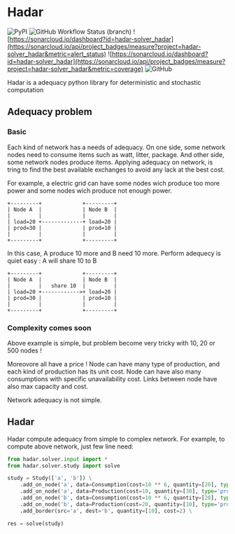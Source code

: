 # Hadar
![PyPI](https://img.shields.io/pypi/v/hadar)
![GitHub Workflow Status (branch)](https://img.shields.io/github/workflow/status/hadar-simulator/hadar/main/master)
![https://sonarcloud.io/dashboard?id=hadar-solver_hadar](https://sonarcloud.io/api/project_badges/measure?project=hadar-solver_hadar&metric=alert_status)
![https://sonarcloud.io/dashboard?id=hadar-solver_hadar](https://sonarcloud.io/api/project_badges/measure?project=hadar-solver_hadar&metric=coverage)
![GitHub](https://img.shields.io/github/license/hadar-simulator/hadar)


Hadar is a adequacy python library for deterministic and stochastic computation

## Adequacy problem
### Basic

Each kind of network has a needs of adequacy. On one side, some network nodes need to consume
items such as watt, litter, package. And other side, some network nodes produce items.
Applying adequacy on network, is tring to find the best available exchanges to avoid any lack at the best cost.

For example, a electric grid can have some nodes wich produce too more power and some nodes wich produce not enough power.
```
+---------+             +---------+
| Node A  |             | Node B  |
|         |             |         |
| load=20 +-------------+ load=20 |
| prod=30 |             | prod=10 |
|         |             |         |
+---------+             +---------+
```


In this case, A produce 10 more and B need 10 more. Perform adequecy is quiet easy : A will share 10 to B
```
+---------+             +---------+
| Node A  |             | Node B  |
|         |   share 10  |         |
| load=20 +------------>+ load=20 |
| prod=30 |             | prod=10 |
|         |             |         |
+---------+             +---------+
```

### Complexity comes soon
Above example is simple, but problem become very tricky with 10, 20 or 500 nodes !

Moreovore all have a price ! Node can have many type of production, and each kind of production has its unit cost. Node can have also many consumptions with specific unavailability cost. Links between node have also max capacity and cost.

Network adequacy is not simple.

## Hadar
Hadar compute adequacy from simple to complex network. For example, to compute above network, just few line need:
``` python
from hadar.solver.input import *
from hadar.solver.study import solve

study = Study(['a', 'b']) \
    .add_on_node('a', data=Consumption(cost=10 ** 6, quantity=[20], type='load')) \
    .add_on_node('a', data=Production(cost=10, quantity=[30], type='prod')) \
    .add_on_node('b', data=Consumption(cost=10 ** 6, quantity=[20], type='load')) \
    .add_on_node('b', data=Production(cost=20, quantity=[10], type='prod')) \
    .add_border(src='a', dest='b', quantity=[10], cost=2) \

res = solve(study)
```
